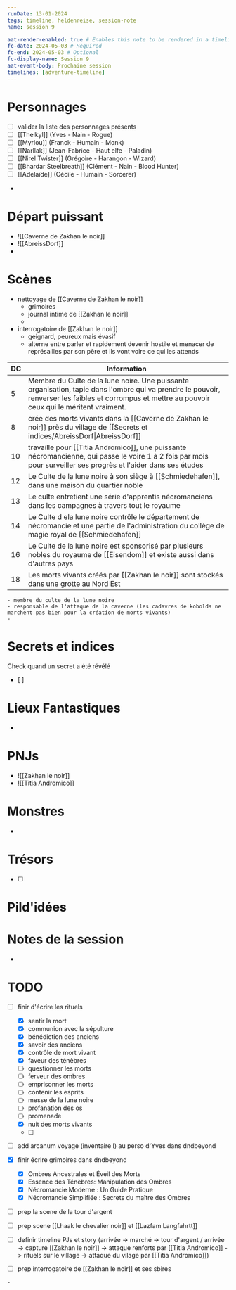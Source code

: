 ```yaml
---
runDate: 13-01-2024
tags: timeline, heldenreise, session-note
name: session 9

aat-render-enabled: true # Enables this note to be rendered in a timeline
fc-date: 2024-05-03 # Required
fc-end: 2024-05-03 # Optional
fc-display-name: Session 9
aat-event-body: Prochaine session
timelines: [adventure-timeline]
---
```




# Personnages
- [ ] valider la liste des personnages présents
- [ ] [[Thelkyl]] (Yves - Nain - Rogue)
- [ ] [[Myrlou]] (Franck - Humain - Monk)
- [ ] [[Narllak]] (Jean-Fabrice - Haut elfe - Paladin)
- [ ] [[Nirel Twister]] (Grégoire - Harangon - Wizard)
- [ ] [[Bhardar Steelbreath]] (Clément - Nain - Blood Hunter)
- [ ] [[Adelaïde]] (Cécile - Humain - Sorcerer)
- 

# Départ puissant


- ![[Caverne de Zakhan le noir]]
- ![[AbreissDorf]]
- 



# Scènes
- nettoyage de [[Caverne de Zakhan le noir]]
	- grimoires
	- journal intime de [[Zakhan le noir]]
	- 
- interrogatoire de [[Zakhan le noir]]
	- geignard, peureux mais évasif
	- alterne entre parler et rapidement devenir hostile et menacer de représailles par son père et ils vont voire ce qui les attends

| DC  | Information                                                                                                                                                                                        |
| --- | -------------------------------------------------------------------------------------------------------------------------------------------------------------------------------------------------- |
| 5   | Membre du Culte de la lune noire. Une puissante organisation, tapie dans l'ombre qui va prendre le pouvoir, renverser les faibles et corrompus et mettre au pouvoir ceux qui le méritent vraiment. |
| 8   | crée des morts vivants dans la [[Caverne de Zakhan le noir]] près du village de [[Secrets et indices/AbreissDorf\|AbreissDorf]]                                                                    |
| 10  | travaille pour [[Titia Andromico]], une puissante nécromancienne, qui passe le voire 1 à 2 fois par mois pour surveiller ses progrès et l'aider dans ses études                                                                                          |
| 12  | Le Culte de la lune noire à son siège à [[Schmiedehafen]], dans une maison du quartier noble                                                                                                       |
| 13  | Le culte entretient une série d'apprentis nécromanciens dans les campagnes à travers tout le royaume                                                                                               |
| 14  | Le Culte d ela lune noire contrôle le département de nécromancie et une partie de l'administration du collège de magie royal de [[Schmiedehafen]]                                                  |
| 16  | Le Culte de la lune noire est sponsorisé par plusieurs nobles du royaume de [[Eisendom]] et existe aussi dans d'autres pays                                                                        |
| 18  | Les morts vivants créés par [[Zakhan le noir]] sont stockés dans une grotte au Nord Est                                                                                                                                 |

	- membre du culte de la lune noire
	- responsable de l'attaque de la caverne (les cadavres de kobolds ne marchent pas bien pour la création de morts vivants)
	- 

# Secrets et indices
Check quand un secret a été révélé
- [ ] 

# Lieux Fantastiques
- 

# PNJs
- ![[Zakhan le noir]]
- ![[Titia Andromico]]

# Monstres
- 

# Trésors
- [ ]


# Pild'idées
> 

# Notes de la session
- 


# TODO
- [ ] finir d'écrire les rituels
	- [x] sentir la mort
	- [x] communion avec la sépulture
	- [x] bénédiction des anciens
	- [x] savoir des anciens
	- [x] contrôle de mort vivant
	- [x] faveur des ténèbres
	- [ ] questionner les morts
	- [ ] ferveur des ombres
	- [ ] emprisonner les morts
	- [ ] contenir les esprits
	- [ ] messe de la lune noire
	- [ ] profanation des os
	- [ ] promenade
	- [x] nuit des morts vivants
	- [ ] 
- [ ] add arcanum voyage (inventaire I) au perso d'Yves dans dndbeyond
- [x] finir écrire grimoires dans dndbeyond
	- [x] Ombres Ancestrales et Éveil des Morts
	- [x] Essence des Ténèbres: Manipulation des Ombres
	- [x] Nécromancie Moderne : Un Guide Pratique
	- [x] Nécromancie Simplifiée : Secrets du maître des Ombres
- [ ] prep la scene de la tour d'argent
- [ ] prep scene [[Lhaak le chevalier noir]] et [[Lazfam Langfahrtt]]
- [ ] definir timeline PJs et story (arrivée -> marché -> tour d'argent / arrivée -> capture [[Zakhan le noir]] -> attaque renforts par [[Titia Andromico]] -> rituels sur le village -> attaque du vilage par [[Titia Andromico]])
- [ ] prep interrogatoire de [[Zakhan le noir]] et ses sbires


```
- 
```
